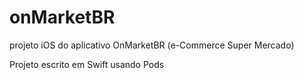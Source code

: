 # onMarketBR
projeto iOS do aplicativo OnMarketBR (e-Commerce Super Mercado)

Projeto escrito em Swift
usando Pods
